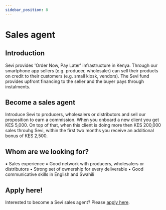 ```yaml
---
sidebar_position: 8
---
```


# Sales agent

## Introduction
Sevi provides 'Order Now, Pay Later' infrastructure in Kenya. Through our smartphone app sellers (e.g. producer, wholesaler) can sell their products on credit to their customers (e.g. small kiosk, vendors). The Sevi fund provides upfront financing to the seller and the buyer pays through instalments. 

## Become a sales agent
Introduce Sevi to producers, wholesalers or distributors and sell our proposition to earn a commission. When you onboard a new client you get KES 5,000. On top of that, when this client is doing more then KES 200,000 sales throuhg Sevi, within the first two months you receive an additional bonus of KES 2,500. 

## Whom are we looking for?
▪	Sales experience
▪	Good network with producers, wholesalers or distributors 
▪	Strong set of ownership for every deliverable 
▪	Good communicative skills in English and Swahili 

## Apply here!
Interested to become a Sevi sales agent? Please [apply here](https://forms.gle/dVWQfhor3Vi8MYp17).